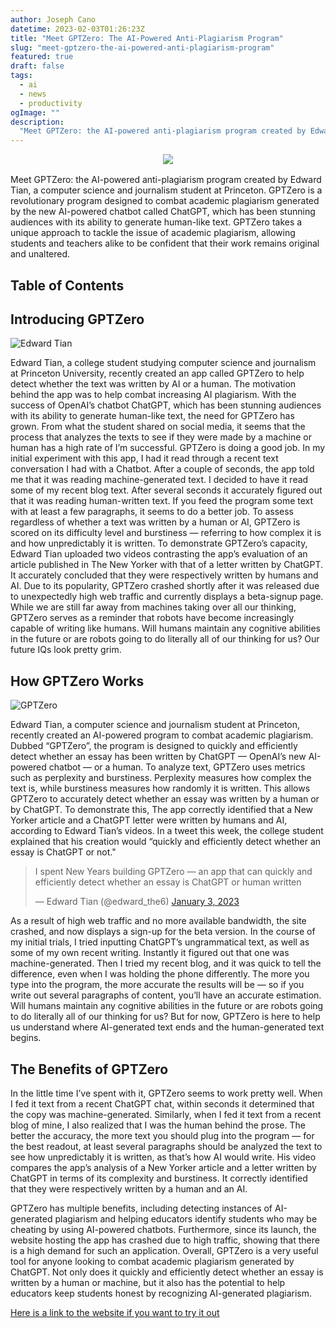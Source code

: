 ```yaml
---
author: Joseph Cano
datetime: 2023-02-03T01:26:23Z
title: "Meet GPTZero: The AI-Powered Anti-Plagiarism Program"
slug: "meet-gptzero-the-ai-powered-anti-plagiarism-program"
featured: true
draft: false
tags:
  - ai
  - news
  - productivity
ogImage: ""
description:
  "Meet GPTZero: the AI-powered anti-plagiarism program created by Edward Tian, a computer science and journalism student at Princeton. GPTZero is a revolutionary program designed to combat academic plagiarism."
---
```


<div style="text-align:center;margin-bottom:1rem;">
  <img src="https://cdn.searchenginejournal.com/wp-content/uploads/2023/01/how-to-avoid-plagiarism-63ce7ea5482c7-sej.png"/>
</div>

Meet GPTZero: the AI-powered anti-plagiarism program created by Edward Tian, a computer science and journalism student at Princeton. GPTZero is a revolutionary program designed to combat academic plagiarism generated by the new AI-powered chatbot called ChatGPT, which has been stunning audiences with its ability to generate human-like text. GPTZero takes a unique approach to tackle the issue of academic plagiarism, allowing students and teachers alike to be confident that their work remains original and unaltered.

## Table of Contents

## Introducing GPTZero

![Edward Tian](https://i.cbc.ca/1.6725749.1674672007!/fileImage/httpImage/image.jpg_gen/derivatives/16x9_780/edward-tian.jpg)

Edward Tian, a college student studying computer science and journalism at Princeton University, recently created an app called GPTZero to help detect whether the text was written by AI or a human. The motivation behind the app was to help combat increasing AI plagiarism. With the success of OpenAI’s chatbot ChatGPT, which has been stunning audiences with its ability to generate human-like text, the need for GPTZero has grown.
From what the student shared on social media, it seems that the process that analyzes the texts to see if they were made by a machine or human has a high rate of I’m successful. GPTZero is doing a good job. In my initial experiment with this app, I had it read through a recent text conversation I had with a Chatbot. After a couple of seconds, the app told me that it was reading machine-generated text. I decided to have it read some of my recent blog text. After several seconds it accurately figured out that it was reading human-written text. If you feed the program some text with at least a few paragraphs, it seems to do a better job. To assess regardless of whether a text was written by a human or AI, GPTZero is scored on its difficulty level and burstiness — referring to how complex it is and how unpredictably it is written. To demonstrate GPTZero’s capacity, Edward Tian uploaded two videos contrasting the app’s evaluation of an article published in The New Yorker with that of a letter written by ChatGPT. It accurately concluded that they were respectively written by humans and AI. Due to its popularity, GPTZero crashed shortly after it was released due to unexpectedly high web traffic and currently displays a beta-signup page. While we are still far away from machines taking over all our thinking, GPTZero serves as a reminder that robots have become increasingly capable of writing like humans. Will humans maintain any cognitive abilities in the future or are robots going to do literally all of our thinking for us? Our future IQs look pretty grim.

## How GPTZero Works

![GPTZero](https://i0.wp.com/encuentrobibliotecario.com/wp-content/uploads/2023/01/Captura-2.png?resize=711%2C406&ssl=1)

Edward Tian, a computer science and journalism student at Princeton, recently created an AI-powered program to combat academic plagiarism. Dubbed “GPTZero”, the program is designed to quickly and efficiently detect whether an essay has been written by ChatGPT — OpenAI’s new AI-powered chatbot — or a human.
To analyze text, GPTZero uses metrics such as perplexity and burstiness. Perplexity measures how complex the text is, while burstiness measures how randomly it is written. This allows GPTZero to accurately detect whether an essay was written by a human or by ChatGPT. To demonstrate this, The app correctly identified that a New Yorker article and a ChatGPT letter were written by humans and AI, according to Edward Tian’s videos.
In a tweet this week, the college student explained that his creation would “quickly and efficiently detect whether an essay is ChatGPT or not."

<blockquote class="twitter-tweet"><p lang="en" dir="ltr">I spent New Years building GPTZero — an app that can quickly and efficiently detect whether an essay is ChatGPT or human written</p>&mdash; Edward Tian (@edward_the6) <a href="https://twitter.com/edward_the6/status/1610067688449007618?ref_src=twsrc%5Etfw">January 3, 2023</a></blockquote> <script async src="https://platform.twitter.com/widgets.js" charset="utf-8"></script>

As a result of high web traffic and no more available bandwidth, the site crashed, and now displays a sign-up for the beta version. In the course of my initial trials, I tried inputting ChatGPT’s ungrammatical text, as well as some of my own recent writing. Instantly it figured out that one was machine-generated. Then I tried my recent blog, and it was quick to tell the difference, even when I was holding the phone differently. The more you type into the program, the more accurate the results will be — so if you write out several paragraphs of content, you’ll have an accurate estimation. Will humans maintain any cognitive abilities in the future or are robots going to do literally all of our thinking for us? But for now, GPTZero is here to help us understand where AI-generated text ends and the human-generated text begins.

## The Benefits of GPTZero

In the little time I’ve spent with it, GPTZero seems to work pretty well. When I fed it text from a recent ChatGPT chat, within seconds it determined that the copy was machine-generated. Similarly, when I fed it text from a recent blog of mine, I also realized that I was the human behind the prose. The better the accuracy, the more text you should plug into the program — for the best readout, at least several paragraphs should be analyzed the text to see how unpredictably it is written, as that’s how AI would write. His video compares the app’s analysis of a New Yorker article and a letter written by ChatGPT in terms of its complexity and burstiness. It correctly identified that they were respectively written by a human and an AI.

GPTZero has multiple benefits, including detecting instances of AI-generated plagiarism and helping educators identify students who may be cheating by using AI-powered chatbots. Furthermore, since its launch, the website hosting the app has crashed due to high traffic, showing that there is a high demand for such an application.
Overall, GPTZero is a very useful tool for anyone looking to combat academic plagiarism generated by ChatGPT. Not only does it quickly and efficiently detect whether an essay is written by a human or machine, but it also has the potential to help educators keep students honest by recognizing AI-generated plagiarism.

[Here is a link to the website if you want to try it out](https://gptzero.me/)